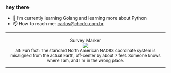 ### hey there 

- :seedling: I’m currently learning Golang and learning more about Python
- :mailbox: How to reach me: carlos@chcdc.com.br


---


<!-- xkcd -->
<p align="center">Survey Marker</br><img src=https://imgs.xkcd.com/comics/survey_marker.png></br><font size =2>alt: Fun fact: The standard North American NAD83 coordinate system is misaligned from the actual Earth, off-center by about 7 feet. Someone knows where I am, and I'm in the wrong place.</br></font></p></table></p> 


<!-- xkcd -->
---
